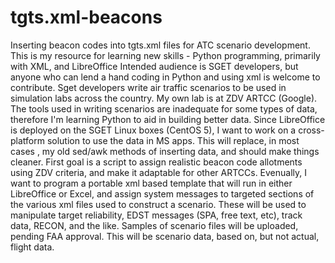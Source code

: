 # tgts.xml-beacons
Inserting beacon codes into tgts.xml files for ATC scenario development. 
This is my resource for learning new skills - Python programming, primarily with XML, and LibreOffice
Intended audience is SGET developers, but anyone who can lend a hand coding in Python and using xml is welcome to contribute.
Sget developers write air traffic scenarios to be used in simulation labs across the country. My own lab is at ZDV ARTCC (Google).
The tools used in writing scenarios are inadequate for some types of data, therefore I'm learning Python to aid in building better data.
Since LibreOffice is deployed on the SGET Linux boxes (CentOS 5), I want to work on a cross-platform solution to use the data in MS apps.
This will replace, in most cases , my old sed/awk methods of inserting data, and should make things cleaner.
First goal is a script to assign realistic beacon code allotments using ZDV criteria, and make it adaptable for other ARTCCs.
Evenually, I want to program a portable xml based template that will run in either LibreOffice or Excel, 
and assign system messages to targeted sections of the various xml files used to construct a scenario.
These will be used to manipulate target reliability, EDST messages (SPA, free text, etc), track data, RECON, and the like.
Samples of scenario files will be uploaded, pending FAA approval. This will be scenario data, based on, but not actual, flight data.
